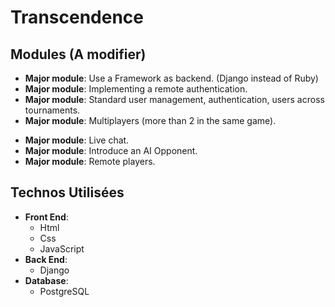 # Transcendence

## Modules (A modifier)

-	**Major module**: Use a Framework as backend. (Django instead of Ruby)
-	**Major module**: Implementing a remote authentication.
-	**Major module**: Standard user management, authentication, users across
tournaments.
-	**Major module**: Multiplayers (more than 2 in the same game).
<!-- -	**Major module**: Add Another Game with User History and Matchmaking. -->
-	**Major module**: Live chat.
-	**Major module**: Introduce an AI Opponent.
-	**Major module**: Remote players.

## Technos Utilisées

-	**Front End**: 
	-	Html
	-	Css
	-	JavaScript
-	**Back End**:
	-	Django
-	**Database**:
	-	PostgreSQL